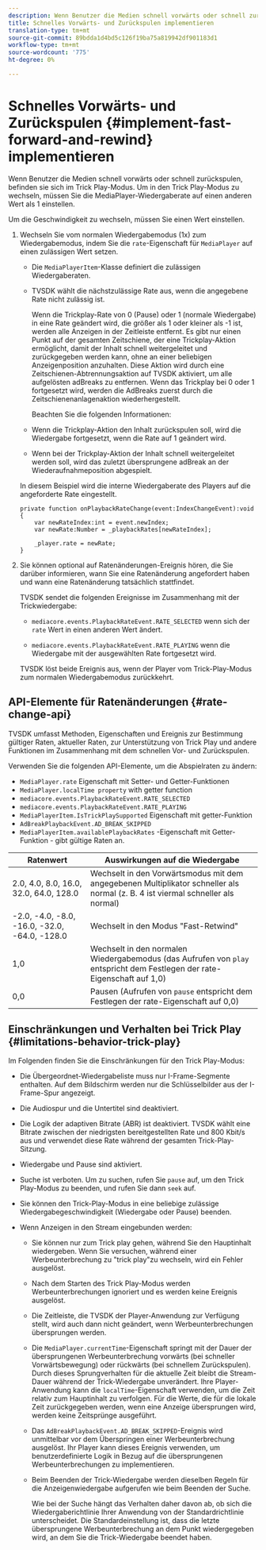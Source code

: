 ```yaml
---
description: Wenn Benutzer die Medien schnell vorwärts oder schnell zurückspulen, befinden sie sich im Trick Play-Modus. Um in den Trick Play-Modus zu wechseln, müssen Sie die MediaPlayer-Wiedergaberate auf einen anderen Wert als 1 einstellen.
title: Schnelles Vorwärts- und Zurückspulen implementieren
translation-type: tm+mt
source-git-commit: 89bdda1d4bd5c126f19ba75a819942df901183d1
workflow-type: tm+mt
source-wordcount: '775'
ht-degree: 0%

---
```



# Schnelles Vorwärts- und Zurückspulen {#implement-fast-forward-and-rewind} implementieren

Wenn Benutzer die Medien schnell vorwärts oder schnell zurückspulen, befinden sie sich im Trick Play-Modus. Um in den Trick Play-Modus zu wechseln, müssen Sie die MediaPlayer-Wiedergaberate auf einen anderen Wert als 1 einstellen.

Um die Geschwindigkeit zu wechseln, müssen Sie einen Wert einstellen.

1. Wechseln Sie vom normalen Wiedergabemodus (1x) zum Wiedergabemodus, indem Sie die `rate`-Eigenschaft für `MediaPlayer` auf einen zulässigen Wert setzen.

   * Die `MediaPlayerItem`-Klasse definiert die zulässigen Wiedergaberaten.
   * TVSDK wählt die nächstzulässige Rate aus, wenn die angegebene Rate nicht zulässig ist.

      Wenn die Trickplay-Rate von 0 (Pause) oder 1 (normale Wiedergabe) in eine Rate geändert wird, die größer als 1 oder kleiner als -1 ist, werden alle Anzeigen in der Zeitleiste entfernt. Es gibt nur einen Punkt auf der gesamten Zeitschiene, der eine Trickplay-Aktion ermöglicht, damit der Inhalt schnell weitergeleitet und zurückgegeben werden kann, ohne an einer beliebigen Anzeigenposition anzuhalten. Diese Aktion wird durch eine Zeitschienen-Abtrennungsaktion auf TVSDK aktiviert, um alle aufgelösten adBreaks zu entfernen. Wenn das Trickplay bei 0 oder 1 fortgesetzt wird, werden die AdBreaks zuerst durch die Zeitschienenanlagenaktion wiederhergestellt.

      Beachten Sie die folgenden Informationen:

   * Wenn die Trickplay-Aktion den Inhalt zurückspulen soll, wird die Wiedergabe fortgesetzt, wenn die Rate auf 1 geändert wird.
   * Wenn bei der Trickplay-Aktion der Inhalt schnell weitergeleitet werden soll, wird das zuletzt übersprungene adBreak an der Wiederaufnahmeposition abgespielt.

   In diesem Beispiel wird die interne Wiedergaberate des Players auf die angeforderte Rate eingestellt.

   ```
   private function onPlaybackRateChange(event:IndexChangeEvent):void { 
       var newRateIndex:int = event.newIndex; 
       var newRate:Number = _playbackRates[newRateIndex]; 
   
       _player.rate = newRate; 
   } 
   ```

1. Sie können optional auf Ratenänderungen-Ereignis hören, die Sie darüber informieren, wann Sie eine Ratenänderung angefordert haben und wann eine Ratenänderung tatsächlich stattfindet.

   TVSDK sendet die folgenden Ereignisse im Zusammenhang mit der Trickwiedergabe:

   * `mediacore.events.PlaybackRateEvent.RATE_SELECTED` wenn sich der  `rate` Wert in einen anderen Wert ändert.

   * `mediacore.events.PlaybackRateEvent.RATE_PLAYING` wenn die Wiedergabe mit der ausgewählten Rate fortgesetzt wird.

   TVSDK löst beide Ereignis aus, wenn der Player vom Trick-Play-Modus zum normalen Wiedergabemodus zurückkehrt.

## API-Elemente für Ratenänderungen {#rate-change-api}

TVSDK umfasst Methoden, Eigenschaften und Ereignis zur Bestimmung gültiger Raten, aktueller Raten, zur Unterstützung von Trick Play und andere Funktionen im Zusammenhang mit dem schnellen Vor- und Zurückspulen.

Verwenden Sie die folgenden API-Elemente, um die Abspielraten zu ändern:

* `MediaPlayer.rate` Eigenschaft mit Setter- und Getter-Funktionen
* `MediaPlayer.localTime property` with getter function
* `mediacore.events.PlaybackRateEvent.RATE_SELECTED`
* `mediacore.events.PlaybackRateEvent.RATE_PLAYING`
* `MediaPlayerItem.IsTrickPlaySupported` Eigenschaft mit getter-Funktion
* `AdBreakPlaybackEvent.AD_BREAK_SKIPPED`
* `MediaPlayerItem.availablePlaybackRates` -Eigenschaft mit Getter-Funktion - gibt gültige Raten an.

| Ratenwert | Auswirkungen auf die Wiedergabe |
|---|---|
| 2.0, 4.0, 8.0, 16.0, 32.0, 64.0, 128.0 | Wechselt in den Vorwärtsmodus mit dem angegebenen Multiplikator schneller als normal (z. B. 4 ist viermal schneller als normal) |
| -2.0, -4.0, -8.0, -16.0, -32.0, -64.0, -128.0 | Wechselt in den Modus &quot;Fast-Retwind&quot; |
| 1,0 | Wechselt in den normalen Wiedergabemodus (das Aufrufen von `play` entspricht dem Festlegen der rate-Eigenschaft auf 1,0) |
| 0,0 | Pausen (Aufrufen von `pause` entspricht dem Festlegen der rate-Eigenschaft auf 0,0) |

## Einschränkungen und Verhalten bei Trick Play {#limitations-behavior-trick-play}

Im Folgenden finden Sie die Einschränkungen für den Trick Play-Modus:

* Die Übergeordnet-Wiedergabeliste muss nur I-Frame-Segmente enthalten. Auf dem Bildschirm werden nur die Schlüsselbilder aus der I-Frame-Spur angezeigt.
* Die Audiospur und die Untertitel sind deaktiviert.
* Die Logik der adaptiven Bitrate (ABR) ist deaktiviert. TVSDK wählt eine Bitrate zwischen der niedrigsten bereitgestellten Rate und 800 Kbit/s aus und verwendet diese Rate während der gesamten Trick-Play-Sitzung.
* Wiedergabe und Pause sind aktiviert.
* Suche ist verboten. Um zu suchen, rufen Sie `pause` auf, um den Trick Play-Modus zu beenden, und rufen Sie dann `seek` auf.

* Sie können den Trick-Play-Modus in eine beliebige zulässige Wiedergabegeschwindigkeit (Wiedergabe oder Pause) beenden.
* Wenn Anzeigen in den Stream eingebunden werden:

   * Sie können nur zum Trick play gehen, während Sie den Hauptinhalt wiedergeben. Wenn Sie versuchen, während einer Werbeunterbrechung zu &quot;trick play&quot;zu wechseln, wird ein Fehler ausgelöst.
   * Nach dem Starten des Trick Play-Modus werden Werbeunterbrechungen ignoriert und es werden keine Ereignis ausgelöst.
   * Die Zeitleiste, die TVSDK der Player-Anwendung zur Verfügung stellt, wird auch dann nicht geändert, wenn Werbeunterbrechungen übersprungen werden.
   * Die `MediaPlayer.currentTime`-Eigenschaft springt mit der Dauer der übersprungenen Werbeunterbrechung vorwärts (bei schneller Vorwärtsbewegung) oder rückwärts (bei schnellem Zurückspulen). Durch dieses Sprungverhalten für die aktuelle Zeit bleibt die Stream-Dauer während der Trick-Wiedergabe unverändert. Ihre Player-Anwendung kann die `localTime`-Eigenschaft verwenden, um die Zeit relativ zum Hauptinhalt zu verfolgen. Für die Werte, die für die lokale Zeit zurückgegeben werden, wenn eine Anzeige übersprungen wird, werden keine Zeitsprünge ausgeführt.

   * Das `AdBreakPlaybackEvent.AD_BREAK_SKIPPED`-Ereignis wird unmittelbar vor dem Überspringen einer Werbeunterbrechung ausgelöst. Ihr Player kann dieses Ereignis verwenden, um benutzerdefinierte Logik in Bezug auf die übersprungenen Werbeunterbrechungen zu implementieren.
   * Beim Beenden der Trick-Wiedergabe werden dieselben Regeln für die Anzeigenwiedergabe aufgerufen wie beim Beenden der Suche.

      Wie bei der Suche hängt das Verhalten daher davon ab, ob sich die Wiedergaberichtlinie Ihrer Anwendung von der Standardrichtlinie unterscheidet. Die Standardeinstellung ist, dass die letzte übersprungene Werbeunterbrechung an dem Punkt wiedergegeben wird, an dem Sie die Trick-Wiedergabe beendet haben.